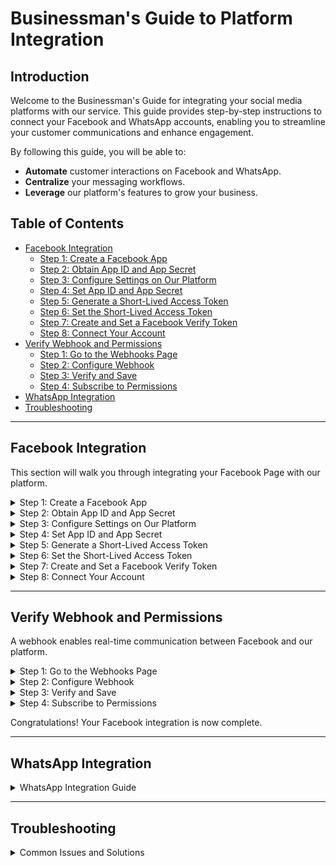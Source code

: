 # Businessman's Guide to Platform Integration

## Introduction

Welcome to the Businessman's Guide for integrating your social media platforms with our service. This guide provides step-by-step instructions to connect your Facebook and WhatsApp accounts, enabling you to streamline your customer communications and enhance engagement.

By following this guide, you will be able to:

- **Automate** customer interactions on Facebook and WhatsApp.
- **Centralize** your messaging workflows.
- **Leverage** our platform's features to grow your business.

## Table of Contents

- [Facebook Integration](#facebook-integration)
  - [Step 1: Create a Facebook App](#step-1-create-a-facebook-app)
  - [Step 2: Obtain App ID and App Secret](#step-2-obtain-app-id-and-app-secret)
  - [Step 3: Configure Settings on Our Platform](#step-3-configure-settings-on-our-platform)
  - [Step 4: Set App ID and App Secret](#step-4-set-app-id-and-app-secret)
  - [Step 5: Generate a Short-Lived Access Token](#step-5-generate-a-short-lived-access-token)
  - [Step 6: Set the Short-Lived Access Token](#step-6-set-the-short-lived-access-token)
  - [Step 7: Create and Set a Facebook Verify Token](#step-7-create-and-set-a-facebook-verify-token)
  - [Step 8: Connect Your Account](#step-8-connect-your-account)
- [Verify Webhook and Permissions](#verify-webhook-and-permissions)
  - [Step 1: Go to the Webhooks Page](#step-1-go-to-the-webhooks-page)
  - [Step 2: Configure Webhook](#step-2-configure-webhook)
  - [Step 3: Verify and Save](#step-3-verify-and-save)
  - [Step 4: Subscribe to Permissions](#step-4-subscribe-to-permissions)
- [WhatsApp Integration](#whatsapp-integration)
- [Troubleshooting](#troubleshooting)

---

## Facebook Integration

This section will walk you through integrating your Facebook Page with our platform.

<details>
<summary>Step 1: Create a Facebook App</summary>

First, you need to create a Facebook App. You can do this by visiting the [Facebook for Developers portal](https://developers.facebook.com/apps/creation/).

- Click on the **Create App** button.
- Provide an **App name** and your **App contact email**.

![Creating a Facebook App](./images/create_fb_app_001.png)
![App creation process](./images/create_fb_app_002.png)
![App creation process](./images/create_fb_app_003.png)
![App creation process](./images/create_fb_app_004.png)
![App creation process](./images/create_fb_app_005.png)
![App creation process](./images/create_fb_app_006.png)
![App creation process](./images/create_fb_app_007.png)
![App creation process](./images/create_fb_app_008.png)
![App creation process](./images/create_fb_app_009.png)
![App creation process](./images/create_fb_app_010.png)
![App creation process](./images/create_fb_app_011.png)

</details>

<details>
<summary>Step 2: Obtain App ID and App Secret</summary>

Once your app is created, you will need to get your **App ID** and **App Secret**.

![Finding App ID and Secret](./images/fb_app_id_secret_get_001.png)
![Finding App ID and Secret](./images/fb_app_id_secret_get_002.png)
![Finding App ID and Secret](./images/fb_app_id_secret_get_003.png)
![Finding App ID and Secret](./images/fb_app_id_secret_get_004.png)
![Finding App ID and Secret](./images/fb_app_id_secret_get_005.png)

</details>

<details>
<summary>Step 3: Configure Settings on Our Platform</summary>

Navigate to our settings page to continue the integration: [https://smartchatbot.click/settings](https://smartchatbot.click/settings). Then, click on the **Platform Integrations** tab.

![Platform Integrations Tab](./images/facebook_integrations_start.png)
</details>

<details>
<summary>Step 4: Set App ID and App Secret</summary>

Enter the **App ID** and **App Secret** you obtained from the Facebook Developer portal into the respective fields on our platform.

![Setting App ID and Secret](./images/fb_app_id_secret_secret_set_001.png)
![Setting App ID and Secret](./images/fb_app_id_secret_secret_set_002.png)
![Setting App ID and Secret](./images/fb_app_id_secret_secret_set_003.png)
![Setting App ID and Secret](./images/fb_app_id_secret_secret_set_004.png)
![Setting App ID and Secret](./images/fb_app_id_secret_secret_set_005.png)

</details>

<details>
<summary>Step 5: Generate a Short-Lived Access Token</summary>

You will need to generate a short-lived access token from the **Graph API Explorer**.

- Select your app.
- Grant the necessary permissions (e.g., `pages_show_list`, `pages_read_engagement`, `pages_manage_metadata`, `pages_messaging`).
- Generate the token.

![Generating Access Token](./images/short_live_access_token_get_001.png)
![Generating Access Token](./images/short_live_access_token_get_002.png)
![Generating Access Token](./images/short_live_access_token_get_003.png)
![Generating Access Token](./images/short_live_access_token_get_004.png)
![Generating Access Token](./images/short_live_access_token_get_005.png)
![Generating Access Token](./images/short_live_access_token_get_006.png)
![Generating Access Token](./images/short_live_access_token_get_007.png)
![Generating Access Token](./images/short_live_access_token_get_008.png)
![Generating Access Token](./images/short_live_access_token_get_009.png)
![Generating Access Token](./images/short_live_access_token_get_010.png)
![Generating Access Token](./images/short_live_access_token_get_011.png)
![Generating Access Token](./images/short_live_access_token_get_012.png)

</details>

<details>
<summary>Step 6: Set the Short-Lived Access Token</summary>

Copy the generated token and paste it into the designated field on our platform.

![Setting Short-Lived Token](./images/short_live_access_token_set_001.png)
</details>

<details>
<summary>Step 7: Create and Set a Facebook Verify Token</summary>

Create a unique and secure **Verify Token**. It should be more than 20 characters long.

![Setting Verify Token](./images/set_fb_verify_token_001.png)
![Confirming Verify Token](./images/set_fb_verify_token_002.png)
</details>

<details>
<summary>Step 8: Connect Your Account</summary>

Click the **Connect** button to finalize the connection.

![Connection Success](./images/facebook_integration_success.png)
</details>

---

## Verify Webhook and Permissions

A webhook enables real-time communication between Facebook and our platform.

<details>
<summary>Step 1: Go to the Webhooks Page</summary>

In your Facebook App settings, navigate to the **Webhooks** page.

![Webhooks Page](./images/webhook_facebook_01.png)
![Webhooks Page](./images/webhook_facebook_02.png)

</details>

<details>
<summary>Step 2: Configure Webhook</summary>

- Select the **Pages** tab.
- Enter the **Callback URL**: `https://api.smartchatbot.click/api/messaging/webhook/messenger/` (ensure the trailing `/` is included).
- Enter the same **Verify Token** you created earlier.

![Configuring Webhook](./images/webhook_facebook_03.png)
</details>

<details>
<summary>Step 3: Verify and Save</summary>

Click **Verify and Save**.

![Verify and Save](./images/webhook_facebook_04.png)
![Verify and Save](./images/webhook_facebook_05.png)
![Verify and Save](./images/webhook_facebook_06.png)
</details>

<details>
<summary>Step 4: Subscribe to Permissions</summary>

Subscribe to the required permissions under the **Pages** tab.

![Subscribing to Permissions](./images/webhook_facebook_07.png)
![Subscribing to Permissions](./images/webhook_facebook_08.png)
![Subscribing to Permissions](./images/permission_and_feature_01.png)
</details>

Congratulations! Your Facebook integration is now complete.

---

## WhatsApp Integration

<details>
<summary>WhatsApp Integration Guide</summary>

Integrating your WhatsApp Business Account allows you to manage customer conversations directly through our platform. This section will guide you through connecting your WhatsApp Business Account.

Our WhatsApp integration is designed to be simple and straightforward. To get started, you will need a WhatsApp Business Account and an approved phone number.

**Key Benefits of WhatsApp Integration:**

*   **Direct Customer Engagement:** Communicate with your customers on their preferred messaging app.
*   **Automated Notifications:** Send order confirmations, shipping updates, and appointment reminders.
*   **24/7 Customer Support:** Use chatbots to answer frequently asked questions and resolve issues instantly.
*   **Personalized Marketing:** Deliver targeted promotions and special offers to your audience.

**Coming Soon:**

We are currently finalizing the documentation for WhatsApp integration. Please check back soon for a detailed, step-by-step guide.

![WhatsApp Integration Start](./images/whatsapp_integration_start.png)
</details>

---

## Troubleshooting

<details>
<summary>Common Issues and Solutions</summary>

If you encounter any issues during the integration process, refer to the common problems and solutions below.

**Common Issues:**

*   **Invalid App ID or App Secret:**
    *   **Solution:** Double-check that you have copied the correct App ID and App Secret from your Facebook Developer account. Ensure there are no extra spaces or characters.

*   **Incorrect Callback URL:**
    *   **Solution:** Verify that the Callback URL is entered correctly in your webhook settings. It must be `https://api.smartchatbot.click/api/messaging/webhook/messenger/` and include the trailing `/`.

*   **Permissions Not Granted:**
    *   **Solution:** Ensure that you have granted all the required permissions in your Facebook App settings. These include `pages_show_list`, `pages_read_engagement`, `pages_manage_metadata`, and `pages_messaging`.

*   **Webhook Verification Failed:**
    *   **Solution:** Confirm that the Verify Token on our platform matches the one you entered in your Facebook App's webhook settings. They must be identical.

If you continue to experience problems, please contact our support team for assistance.
</details>
